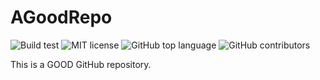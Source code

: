 # AGoodRepo
![Build test](https://img.shields.io/github/workflow/status/yzhu27/AGoodRepo/Python%20package)
![MIT license](https://img.shields.io/github/license/yzhu27/AGoodRepo)
![GitHub top language](https://img.shields.io/github/languages/top/yzhu27/AGoodRepo)
![GitHub contributors](https://img.shields.io/github/contributors/yzhu27/AGoodRepo)

This is a GOOD GitHub repository.